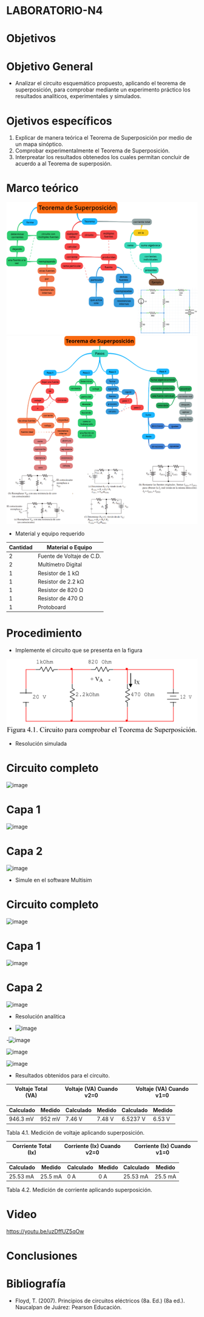 # LABORATORIO-N4
# Objetivos

# Objetivo General
- Analizar el circuito esquemático propuesto, aplicando el teorema de superposición, para comprobar mediante un experimento práctico los resultados analíticos, experimentales y simulados.

# Ojetivos específicos

1. Explicar de manera teórica el Teorema de Superposición por medio de un mapa sinóptico.
2. Comprobar experimentalmente el Teorema de Superposición.
3. Interpreatar los resultados obtenedos los cuales permitan concluir de acuerdo a al Teorema de superposión.
# Marco teórico
![](https://github.com/BENLLAMIN69/LABORATORIO-N4/blob/main/ima/png%20(21).png)
![](https://github.com/BENLLAMIN69/LABORATORIO-N4/blob/main/ima/png%20(22).png)
- Material y equipo requerido

|Cantidad| Material o Equipo|
|--------|------------------|
|2| Fuente de Voltaje de C.D.|
|2| Multímetro Digital|
|1| Resistor de 1 kΩ|
|1| Resistor de 2.2 kΩ|
|1| Resistor de 820 Ω|
|1| Resistor de 470 Ω|
|1| Protoboard|

# Procedimiento
- Implemente el circuito que se presenta en la figura

![](https://github.com/BENLLAMIN69/LABORATORIO-N4/blob/main/ima/Captura%20de%20pantalla%202021-12-21%20173530.png)

- Resolución simulada

# Circuito completo

![image](https://user-images.githubusercontent.com/93899422/147172313-c5ee7518-36a4-4b02-bf77-af9fdbaf99c1.png)

# Capa 1

![image](https://user-images.githubusercontent.com/93899422/147172400-cca2b1cd-3ca6-41c8-9b2a-39aa57fffdb5.png)

# Capa 2

![image](https://user-images.githubusercontent.com/93899422/147172426-0e4b3f81-91b0-45c5-beb0-e2fc03221fa1.png)

- Simule en el software Multisim

# Circuito completo

![image](https://user-images.githubusercontent.com/93899422/147173002-a53d3cd1-3ed2-4b0b-a3a7-a6e7109c8eaf.png)

# Capa 1

![image](https://user-images.githubusercontent.com/93899422/147173018-2d81b264-897c-4bc5-bd3d-763f0cc79ebc.png)

# Capa 2

![image](https://user-images.githubusercontent.com/93899422/147173051-df040ec9-1e1a-4311-9539-1a8f6005f543.png)

- Resolución analitica

- ![image](https://user-images.githubusercontent.com/93900233/147196418-e209db2a-31e0-4348-86f5-470bc3d4367d.png)

-![image](https://user-images.githubusercontent.com/93900233/147196503-8f283b1d-fd26-4571-83e9-087c3a173106.png)

![image](https://user-images.githubusercontent.com/93900233/147196631-b8e8bd2a-f9f3-410b-95d8-8102d8de6557.png)

![image](https://user-images.githubusercontent.com/93900233/147196755-18d6df66-7b1b-4344-8cc0-b801193fc3ef.png)
- Resultados obtenidos para el circuito.

|Voltaje Total (VA)|Voltaje (VA) Cuando v2=0|Voltaje (VA) Cuando v1=0|
|------------------|------------------------|------------------------|

|Calculado|Medido|Calculado|Medido|Calculado|Medido|
|---------|------|---------|------|---------|------|
|946.3 mV|952 mV|7.46 V|7.48 V|6.5237 V|6.53 V|

Tabla 4.1. Medición de voltaje aplicando superposición.

|Corriente Total (Ix)|Corriente (Ix) Cuando v2=0|Corriente (Ix) Cuando v1=0|
|------------------|------------------------|------------------------|

|Calculado|Medido|Calculado|Medido|Calculado|Medido|
|---------|------|---------|------|---------|------|
|25.53 mA|25.5 mA|0 A|0 A|25.53 mA|25.5 mA|

Tabla 4.2. Medición de corriente aplicando superposición.
# Video

https://youtu.be/uzDffUZ5qOw

# Conclusiones 


# Bibliografía

- Floyd, T. (2007). Principios de circuitos eléctricos (8a. Ed.) (8a ed.). Naucalpan de Juárez: Pearson Educación.
